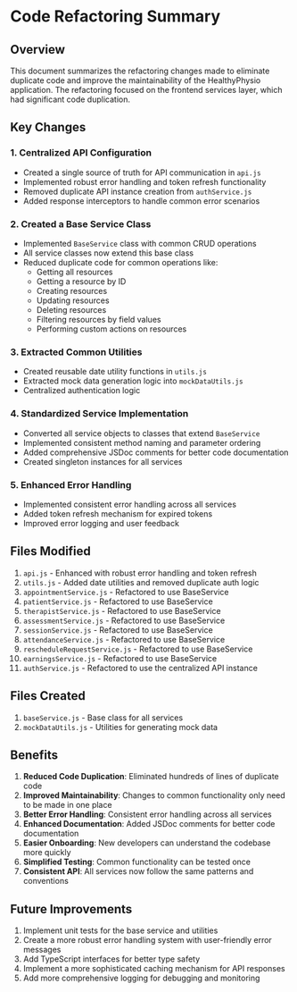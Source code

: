 # Code Refactoring Summary

## Overview

This document summarizes the refactoring changes made to eliminate duplicate code and improve the maintainability of the HealthyPhysio application. The refactoring focused on the frontend services layer, which had significant code duplication.

## Key Changes

### 1. Centralized API Configuration

- Created a single source of truth for API communication in `api.js`
- Implemented robust error handling and token refresh functionality
- Removed duplicate API instance creation from `authService.js`
- Added response interceptors to handle common error scenarios

### 2. Created a Base Service Class

- Implemented `BaseService` class with common CRUD operations
- All service classes now extend this base class
- Reduced duplicate code for common operations like:
  - Getting all resources
  - Getting a resource by ID
  - Creating resources
  - Updating resources
  - Deleting resources
  - Filtering resources by field values
  - Performing custom actions on resources

### 3. Extracted Common Utilities

- Created reusable date utility functions in `utils.js`
- Extracted mock data generation logic into `mockDataUtils.js`
- Centralized authentication logic

### 4. Standardized Service Implementation

- Converted all service objects to classes that extend `BaseService`
- Implemented consistent method naming and parameter ordering
- Added comprehensive JSDoc comments for better code documentation
- Created singleton instances for all services

### 5. Enhanced Error Handling

- Implemented consistent error handling across all services
- Added token refresh mechanism for expired tokens
- Improved error logging and user feedback

## Files Modified

1. `api.js` - Enhanced with robust error handling and token refresh
2. `utils.js` - Added date utilities and removed duplicate auth logic
3. `appointmentService.js` - Refactored to use BaseService
4. `patientService.js` - Refactored to use BaseService
5. `therapistService.js` - Refactored to use BaseService
6. `assessmentService.js` - Refactored to use BaseService
7. `sessionService.js` - Refactored to use BaseService
8. `attendanceService.js` - Refactored to use BaseService
9. `rescheduleRequestService.js` - Refactored to use BaseService
10. `earningsService.js` - Refactored to use BaseService
11. `authService.js` - Refactored to use the centralized API instance

## Files Created

1. `baseService.js` - Base class for all services
2. `mockDataUtils.js` - Utilities for generating mock data

## Benefits

1. **Reduced Code Duplication**: Eliminated hundreds of lines of duplicate code
2. **Improved Maintainability**: Changes to common functionality only need to be made in one place
3. **Better Error Handling**: Consistent error handling across all services
4. **Enhanced Documentation**: Added JSDoc comments for better code documentation
5. **Easier Onboarding**: New developers can understand the codebase more quickly
6. **Simplified Testing**: Common functionality can be tested once
7. **Consistent API**: All services now follow the same patterns and conventions

## Future Improvements

1. Implement unit tests for the base service and utilities
2. Create a more robust error handling system with user-friendly error messages
3. Add TypeScript interfaces for better type safety
4. Implement a more sophisticated caching mechanism for API responses
5. Add more comprehensive logging for debugging and monitoring